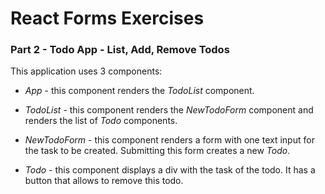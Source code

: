 # React Forms Exercises

### Part 2 - Todo App - List, Add, Remove Todos

This application uses 3 components: 

- *App* - this component renders the *TodoList* component.
    
- *TodoList* - this component renders the *NewTodoForm* component and renders the list of *Todo* components.

- *NewTodoForm* - this component renders a form with one text input for the task to be created. Submitting this form creates a new *Todo*.

- *Todo* - this component displays a div with the task of the todo. It has a button that allows to remove this todo. 







